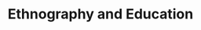 ---
layout: leaf-node
title: "Ethnography and Education"
title-url: "http://www.tandfonline.com/toc/reae20/current"
author: [ "" ]
groups: [ "research-principles-and-methodologies" ]
categories: [ "qualitative-research" ]
topics: [ "scholarly-readings" ]
summary: >
  Ethnography and Education is an international, peer-reviewed journal publishing articles that illuminate educational practices through empirical methodologies, which prioritise the experiences and perspectives of those involved.
cite: >
  
pub-date: 
added_date: 2017-04-29
resource-type: external-page
---